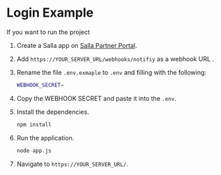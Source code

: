 # Login Example

If you want to run the project

1. Create a Salla app on [Salla Partner Portal](https://salla.partners/login).
1. Add `https://YOUR_SERVER_URL/webhooks/notifiy` as a webhook URL .
1. Rename the file `.env.exmaple` to `.env` and filling with the following:

   ```sh
   WEBHOOK_SECRET=
   ```

1. Copy the WEBHOOK SECRET and paste it into the `.env`.
1. Install the dependencies.

   ```sh
   npm install
   ```

1. Run the application.

   ```sh
   node app.js
   ```

1. Navigate to `https://YOUR_SERVER_URL/`.
